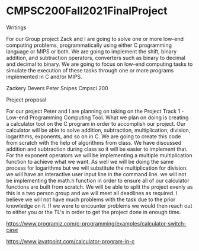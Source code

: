 # CMPSC200Fall2021FinalProject
Writings

For our Group project Zack and I are going to solve one or more low-end computing problems, programmatically using
either C programming language or MIPS or both. We are going to implement the shift, binary addition, and subtraction operators, converters such as binary to decimal and decimal to binary. We are going to focus on low-end computing tasks to simulate the execution of these tasks through one or more programs implemented in C and/or MIPS.

Zackery Devers
Peter Snipes
Cmpsci 200

Project proposal


For our project Peter and I are planning on taking on the Project Track 1 - Low-end Programming Computing Tool. What we plan on doing is creating a calculator tool on the C program in order to accomplish our project. Our calculator will be able to solve addition, subtraction, multiplication, division, logarithms, exponents, and so on in C. We are going to create this code from scratch with the help of algorithms from class. We have discussed addition and subtraction during class so it will be easier to implement that. For the exponent operators we will be implementing a multiple multiplication function to achieve what we want. As well we will be doing the same process for logarithms but we will substitute the multiplication for division. we will have an interactive user input line in the command line. we will not be implementing the math.h function in order to ensure all of our calculator functions are built from scratch. We will be able to split the project evenly as this is a two person group and we will meet all deadlines as required. I believe we will not have much problems with the task due to the prior knowledge on it. If we were to encounter problems we would then reach out to either you or the TL's in order to get the project done in enough time.

https://www.programiz.com/c-programming/examples/calculator-switch-case

https://www.javatpoint.com/calculator-program-in-c
